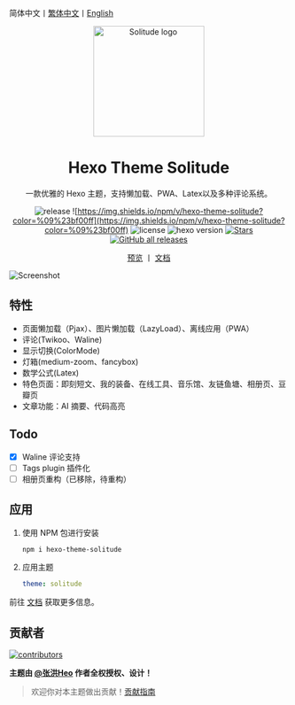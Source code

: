 简体中文丨[繁体中文](README_zh-tw.md)丨[English](README.md)

<div align="center">

   <img src=".github/logo.svg" alt="Solitude logo" height="200">

   <h1 align="center">Hexo Theme Solitude</h1>

   <p align="center">一款优雅的 Hexo 主题，支持懒加载、PWA、Latex以及多种评论系统。</p>

![release](https://img.shields.io/github/package-json/v/valor-x/hexo-theme-solitude/master?color=%231ab1ad&label=release)
![https://img.shields.io/npm/v/hexo-theme-solitude?color=%09%23bf00ff](https://img.shields.io/npm/v/hexo-theme-solitude?color=%09%23bf00ff)
![license](https://img.shields.io/github/license/valor-x/hexo-theme-solitude?color=FF5531)
![hexo version](https://img.shields.io/badge/hexo-6.3.0+-0e83c)
[![Stars](https://img.shields.io/github/stars/valor-x/hexo-theme-solitude)](https://github.com/valor-x/hexo-theme-solitude/stargazers)
[![GitHub all releases](https://img.shields.io/github/downloads/valor-x/hexo-theme-solitude/total)](https://github.com/valor-x/hexo-theme-solitude/releases/latest)

[预览](https://solitude-demo.efu.me/) 丨  [文档](https://solitude-docs.efu.me/)

</div>

![Screenshot](.github/screenshot.png)

## 特性

- 页面懒加载（Pjax）、图片懒加载（LazyLoad）、离线应用（PWA）
- 评论(Twikoo、Waline)
- 显示切换(ColorMode)
- 灯箱(medium-zoom、fancybox)
- 数学公式(Latex)
- 特色页面：即刻短文、我的装备、在线工具、音乐馆、友链鱼塘、相册页、豆瓣页
- 文章功能：AI 摘要、代码高亮

## Todo

- [x] Waline 评论支持
- [ ] Tags plugin 插件化
- [ ] 相册页重构（已移除，待重构）

## 应用

1. 使用 NPM 包进行安装
      ```bash
      npm i hexo-theme-solitude
      ```
2. 应用主题
      ```yaml
      theme: solitude
      ```
   
前往 [文档](https://solitude-docs.efu.me/) 获取更多信息。

## 贡献者

<a href="https://github.com/valor-x/hexo-theme-solitude/graphs/contributors">
  <img alt="contributors" src="https://contrib.rocks/image?repo=valor-x/hexo-theme-solitude" />
</a>

**主题由 [@张洪Heo](https://github.com/zhheo) 作者全权授权、设计！**

> 欢迎你对本主题做出贡献！[贡献指南](/CONTRIBUTING.md)
